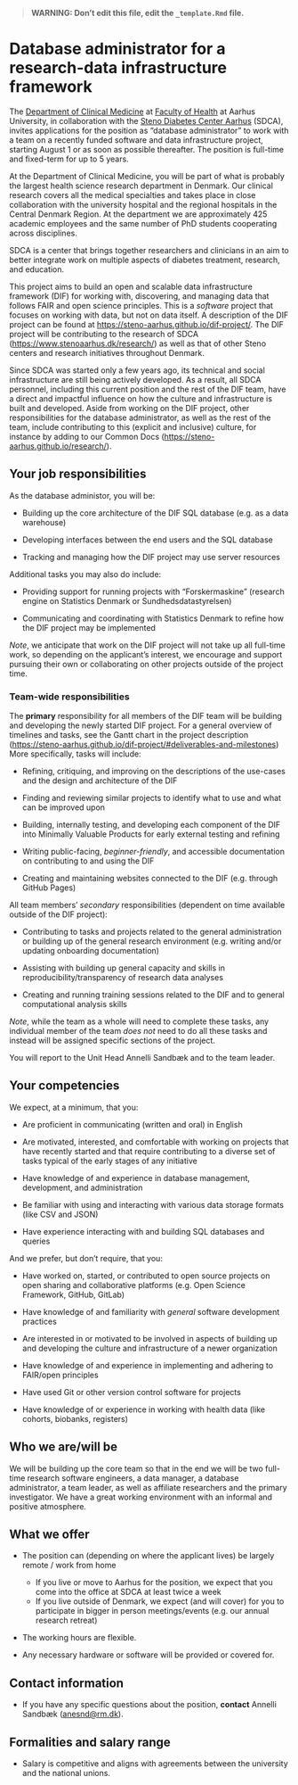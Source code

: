 > **WARNING: Don’t edit this file, edit the `_template.Rmd` file.**

# Database administrator for a research-data infrastructure framework

<!--
Some resources for writing job descriptions:

- http://www.fortefoundation.org/site/DocServer/gendered_wording_JPSP.pdf?docID=16121
- https://www.linkedin.com/business/talent/blog/talent-acquisition/must-dos-for-writing-inclusive-job-descriptions
- https://harver.com/blog/inclusive-job-descriptions/
-->

The [Department of Clinical Medicine](https://clin.au.dk/) at [Faculty
of Health](https://health.au.dk/en/) at Aarhus University, in
collaboration with the [Steno Diabetes Center
Aarhus](https://www.stenoaarhus.dk/) (SDCA), invites applications for
the position as “database administrator” to work with a team on a
recently funded software and data infrastructure project, starting
August 1 or as soon as possible thereafter. The position is full-time
and fixed-term for up to 5 years.

At the Department of Clinical Medicine, you will be part of what is
probably the largest health science research department in Denmark. Our
clinical research covers all the medical specialties and takes place in
close collaboration with the university hospital and the regional
hospitals in the Central Denmark Region. At the department we are
approximately 425 academic employees and the same number of PhD students
cooperating across disciplines.

SDCA is a center that brings together researchers and clinicians in an
aim to better integrate work on multiple aspects of diabetes treatment,
research, and education.

This project aims to build an open and scalable data infrastructure
framework (DIF) for working with, discovering, and managing data that
follows FAIR and open science principles. This is a *software* project
that focuses on working with data, but not on data itself. A description
of the DIF project can be found at
<https://steno-aarhus.github.io/dif-project/>. The DIF project will be
contributing to the research of SDCA
(<https://www.stenoaarhus.dk/research/>) as well as that of other Steno
centers and research initiatives throughout Denmark.

Since SDCA was started only a few years ago, its technical and social
infrastructure are still being actively developed. As a result, all SDCA
personnel, including this current position and the rest of the DIF team,
have a direct and impactful influence on how the culture and
infrastructure is built and developed. Aside from working on the DIF
project, other responsibilities for the database administrator, as well
as the rest of the team, include contributing to this (explicit and
inclusive) culture, for instance by adding to our Common Docs
(<https://steno-aarhus.github.io/research/>).

## Your job responsibilities

As the database administor, you will be:

-   Building up the core architecture of the DIF SQL database (e.g. as a
    data warehouse)

-   Developing interfaces between the end users and the SQL database

-   Tracking and managing how the DIF project may use server resources

Additional tasks you may also do include:

-   Providing support for running projects with “Forskermaskine”
    (research engine on Statistics Denmark or Sundhedsdatastyrelsen)

-   Communicating and coordinating with Statistics Denmark to refine how
    the DIF project may be implemented

*Note*, we anticipate that work on the DIF project will not take up all
full-time work, so depending on the applicant’s interest, we encourage
and support pursuing their own or collaborating on other projects
outside of the project time.

### Team-wide responsibilities

The **primary** responsibility for all members of the DIF team will be
building and developing the newly started DIF project. For a general
overview of timelines and tasks, see the Gantt chart in the project
description
(<https://steno-aarhus.github.io/dif-project/#deliverables-and-milestones>)
More specifically, tasks will include:

-   Refining, critiquing, and improving on the descriptions of the
    use-cases and the design and architecture of the DIF

-   Finding and reviewing similar projects to identify what to use and
    what can be improved upon

-   Building, internally testing, and developing each component of the
    DIF into Minimally Valuable Products for early external testing and
    refining

-   Writing public-facing, *beginner-friendly*, and accessible
    documentation on contributing to and using the DIF

-   Creating and maintaining websites connected to the DIF (e.g. through
    GitHub Pages)

All team members’ *secondary* responsibilities (dependent on time
available outside of the DIF project):

-   Contributing to tasks and projects related to the general
    administration or building up of the general research environment
    (e.g. writing and/or updating onboarding documentation)

-   Assisting with building up general capacity and skills in
    reproducibility/transparency of research data analyses

-   Creating and running training sessions related to the DIF and to
    general computational analysis skills

*Note*, while the team as a whole will need to complete these tasks, any
individual member of the team *does not* need to do all these tasks and
instead will be assigned specific sections of the project.

You will report to the Unit Head Annelli Sandbæk and to the team leader.

## Your competencies

We expect, at a minimum, that you:

-   Are proficient in communicating (written and oral) in English

-   Are motivated, interested, and comfortable with working on projects
    that have recently started and that require contributing to a
    diverse set of tasks typical of the early stages of any initiative

-   Have knowledge of and experience in database management,
    development, and administration

-   Be familiar with using and interacting with various data storage
    formats (like CSV and JSON)

-   Have experience interacting with and building SQL databases and
    queries

And we prefer, but don’t require, that you:

-   Have worked on, started, or contributed to open source projects on
    open sharing and collaborative platforms (e.g. Open Science
    Framework, GitHub, GitLab)

-   Have knowledge of and familiarity with *general* software
    development practices

-   Are interested in or motivated to be involved in aspects of building
    up and developing the culture and infrastructure of a newer
    organization

-   Have knowledge of and experience in implementing and adhering to
    FAIR/open principles

-   Have used Git or other version control software for projects

-   Have knowledge of or experience in working with health data (like
    cohorts, biobanks, registers)

## Who we are/will be

We will be building up the core team so that in the end we will be two
full-time research software engineers, a data manager, a database
administrator, a team leader, as well as affiliate researchers and the
primary investigator. We have a great working environment with an
informal and positive atmosphere.

## What we offer

-   The position can (depending on where the applicant lives) be largely
    remote / work from home

    -   If you live or move to Aarhus for the position, we expect that
        you come into the office at SDCA at least twice a week
    -   If you live outside of Denmark, we expect (and will cover) for
        you to participate in bigger in person meetings/events (e.g. our
        annual research retreat)

-   The working hours are flexible.

-   Any necessary hardware or software will be provided or covered for.

## Contact information

-   If you have any specific questions about the position, **contact**
    Annelli Sandbæk (<anesnd@rm.dk>).

## Formalities and salary range

-   Salary is competitive and aligns with agreements between the
    university and the national unions.
